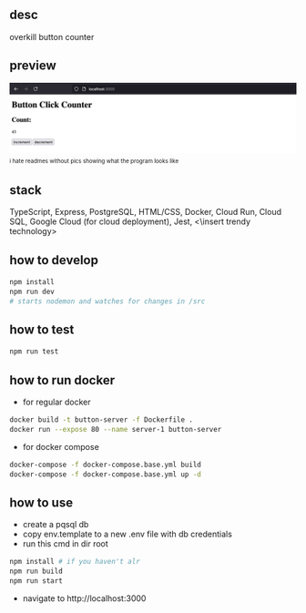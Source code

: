 ## desc

overkill button counter

## preview

![alt text](./readme-assets/pics/preview_img.png "Logo Title Text 1")
<sup><sub>i hate readmes without pics showing what the program looks like</sub></sup>

## stack

TypeScript, Express, PostgreSQL, HTML/CSS, Docker, Cloud Run, Cloud SQL, Google Cloud (for cloud deployment), Jest, <\insert trendy technology\>

## how to develop

```bash
npm install
npm run dev
# starts nodemon and watches for changes in /src
```

## how to test

```bash
npm run test
```

## how to run docker

- for regular docker
```bash
docker build -t button-server -f Dockerfile .
docker run --expose 80 --name server-1 button-server 
```

- for docker compose
```bash
docker-compose -f docker-compose.base.yml build
docker-compose -f docker-compose.base.yml up -d
```

## how to use
- create a pqsql db
- copy env.template to a new .env file with db credentials
- run this cmd in dir root

```bash
npm install # if you haven't alr 
npm run build
npm run start
```
- navigate to http://localhost:3000

